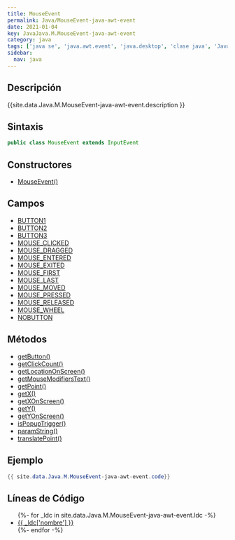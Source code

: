 ```yaml
---
title: MouseEvent
permalink: Java/MouseEvent-java-awt-event
date: 2021-01-04
key: JavaJava.M.MouseEvent-java-awt-event
category: java
tags: ['java se', 'java.awt.event', 'java.desktop', 'clase java', 'Java 1.1']
sidebar: 
  nav: java
---
```


## Descripción
{{site.data.Java.M.MouseEvent-java-awt-event.description }}

## Sintaxis
~~~java
public class MouseEvent extends InputEvent
~~~

## Constructores
* [MouseEvent()](/Java/MouseEvent-java-awt-event/MouseEvent/)

## Campos
* [BUTTON1](/Java/MouseEvent-java-awt-event/BUTTON1)
* [BUTTON2](/Java/MouseEvent-java-awt-event/BUTTON2)
* [BUTTON3](/Java/MouseEvent-java-awt-event/BUTTON3)
* [MOUSE_CLICKED](/Java/MouseEvent-java-awt-event/MOUSE_CLICKED)
* [MOUSE_DRAGGED](/Java/MouseEvent-java-awt-event/MOUSE_DRAGGED)
* [MOUSE_ENTERED](/Java/MouseEvent-java-awt-event/MOUSE_ENTERED)
* [MOUSE_EXITED](/Java/MouseEvent-java-awt-event/MOUSE_EXITED)
* [MOUSE_FIRST](/Java/MouseEvent-java-awt-event/MOUSE_FIRST)
* [MOUSE_LAST](/Java/MouseEvent-java-awt-event/MOUSE_LAST)
* [MOUSE_MOVED](/Java/MouseEvent-java-awt-event/MOUSE_MOVED)
* [MOUSE_PRESSED](/Java/MouseEvent-java-awt-event/MOUSE_PRESSED)
* [MOUSE_RELEASED](/Java/MouseEvent-java-awt-event/MOUSE_RELEASED)
* [MOUSE_WHEEL](/Java/MouseEvent-java-awt-event/MOUSE_WHEEL)
* [NOBUTTON](/Java/MouseEvent-java-awt-event/NOBUTTON)

## Métodos
* [getButton()](/Java/MouseEvent-java-awt-event/getButton)
* [getClickCount()](/Java/MouseEvent-java-awt-event/getClickCount)
* [getLocationOnScreen()](/Java/MouseEvent-java-awt-event/getLocationOnScreen)
* [getMouseModifiersText()](/Java/MouseEvent-java-awt-event/getMouseModifiersText)
* [getPoint()](/Java/MouseEvent-java-awt-event/getPoint)
* [getX()](/Java/MouseEvent-java-awt-event/getX)
* [getXOnScreen()](/Java/MouseEvent-java-awt-event/getXOnScreen)
* [getY()](/Java/MouseEvent-java-awt-event/getY)
* [getYOnScreen()](/Java/MouseEvent-java-awt-event/getYOnScreen)
* [isPopupTrigger()](/Java/MouseEvent-java-awt-event/isPopupTrigger)
* [paramString()](/Java/MouseEvent-java-awt-event/paramString)
* [translatePoint()](/Java/MouseEvent-java-awt-event/translatePoint)

## Ejemplo
~~~java
{{ site.data.Java.M.MouseEvent-java-awt-event.code}}
~~~

## Líneas de Código
<ul>
{%- for _ldc in site.data.Java.M.MouseEvent-java-awt-event.ldc -%}
   <li>
       <a href="{{_ldc['url'] }}">{{ _ldc['nombre'] }}</a>
   </li>
{%- endfor -%}
</ul>
